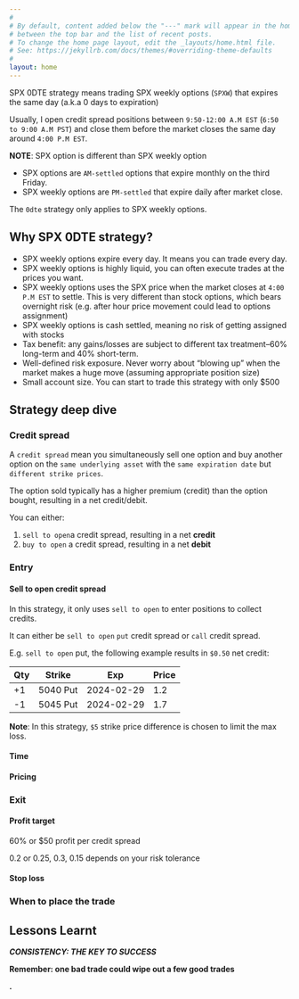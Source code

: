 ```yaml
---
#
# By default, content added below the "---" mark will appear in the home page
# between the top bar and the list of recent posts.
# To change the home page layout, edit the _layouts/home.html file.
# See: https://jekyllrb.com/docs/themes/#overriding-theme-defaults
#
layout: home
---
```



SPX 0DTE strategy means trading SPX weekly options (`SPXW`) that expires the same day (a.k.a 0 days to expiration)

Usually, I open credit spread positions between `9:50-12:00 A.M EST` (`6:50 to 9:00 A.M PST`) and close them before the market closes the same day around `4:00 P.M EST`.

**NOTE**: SPX option is different than SPX weekly option

- SPX options are `AM-settled` options that expire monthly on the third Friday.
- SPX weekly options are `PM-settled` that expire daily after market close.

The `0dte` strategy only applies to SPX weekly options.

## **Why SPX 0DTE strategy?**

- SPX weekly options expire every day. It means you can trade every day.
- SPX weekly options is highly liquid, you can often execute trades at the prices you want.
- SPX weekly options uses the SPX price when the market closes at `4:00 P.M EST` to settle. This is very different than stock options, which bears overnight risk (e.g. after hour price movement could lead to options assignment)
- SPX weekly options is cash settled, meaning no risk of getting assigned with stocks
- Tax benefit: any gains/losses are subject to different tax treatment–60% long-term and 40% short-term.
- Well-defined risk exposure. Never worry about “blowing up” when the market makes a huge move (assuming appropriate position size)
- Small account size. You can start to trade this strategy with only $500

## Strategy deep dive

### Credit spread

A `credit spread` mean you simultaneously sell one option and buy another option on the `same underlying asset` with the `same expiration date` but `different strike prices`.

The option sold typically has a higher premium (credit) than the option bought, resulting in a net credit/debit.

You can either:

1. `sell to open`a credit spread, resulting in a net **credit**
2. `buy to open` a credit spread, resulting in a net **debit**


### Entry

#### Sell to open credit spread

In this strategy, it only uses `sell to open` to enter positions to collect credits.

It can either be `sell to open` `put` credit spread or `call` credit spread.

E.g. `sell to open` put, the following example results in `$0.50` net credit:

| Qty | Strike   | Exp        | Price |
|-----|----------|------------|-------|
| +1  | 5040 Put | 2024-02-29 | 1.2   |
| -1  | 5045 Put | 2024-02-29 | 1.7   |


**Note**: In this strategy, `$5` strike price difference is chosen to limit the max loss.

#### Time

#### Pricing

### Exit
#### Profit target

60% or $50 profit per credit spread

0.2 or 0.25, 0.3, 0.15 depends on your risk tolerance

#### Stop loss


### When to place the trade

## Lessons Learnt

***CONSISTENCY: THE KEY TO SUCCESS***

**Remember: one bad trade could wipe out a few good trades**

**.**
